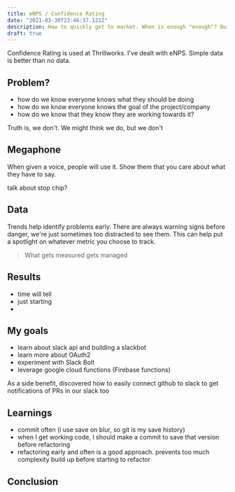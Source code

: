 ```yaml
---
title: eNPS / Confidence Rating
date: "2021-03-30T23:46:37.121Z"
description: How to quickly get to market. When is enough "enough"? Building an app to solve a problem, and prioritize getting it out and getting feedback over perfection.
draft: true
---
```


Confidence Rating is used at Thrillworks. I've dealt with eNPS. Simple data is better than no data.

## Problem?

- how do we know everyone knows what they should be doing
- how do we know everyone knows the goal of the project/company
- how do we know that they know they are working towards it?

Truth is, we don't. We might think we do, but we don't

## Megaphone

When given a voice, people will use it.
Show them that you care about what they have to say.

talk about stop chip?

## Data

Trends help identify problems early.
There are always warning signs before danger, we're just sometimes too distracted to see them. This can help put a spotlight on whatever metric you choose to track.

> What gets measured gets managed

## Results

- time will tell
- just starting
-

## My goals

- learn about slack api and building a slackbot
- learn more about OAuth2
- experiment with Slack Bolt
- leverage google cloud functions (Firebase functions)

As a side benefit, discovered how to easily connect github to slack to get notifications of PRs in our slack too

## Learnings

- commit often (i use save on blur, so git is my save history)
- when I get working code, I should make a commit to save that version before refactoring
- refactoring early and often is a good approach. prevents too much complexity build up before starting to refactor

## Conclusion
